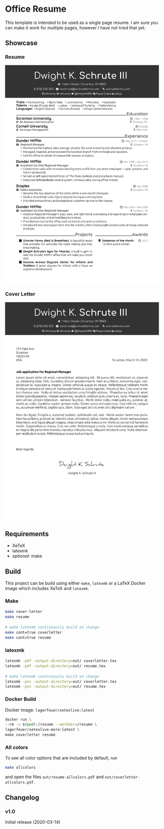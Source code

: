 # Office Resume

This template is intended to be used as a single page resume.
I am sure you can make it work for multiple pages, however I have not tried that yet.

## Showcase
### Resume
![resume](showcase/resume.png)
### Cover Letter
![coverletter](showcase/coverletter.png)

## Requirements
* XeTeX
* latexmk
* _optional:_ make

## Build
This project can be build using either `make`, `latexmk` or
a LaTeX Docker image which includes XeTeX and `latexmk`.

### Make
```sh
make cover-letter
make resume

# make latexmk continuously build on change
make cont=true coverletter
make cont=true resume
```

### latexmk
```sh
latexmk -pdf -output-directory=out/ coverletter.tex
latexmk -pdf -output-directory=out/ resume.tex

# make latexmk continuously build on change
latexmk -pvc -output-directory=out/ coverletter.tex
latexmk -pvc -output-directory=out/ resume.tex
```

### Docker Build
Docker image: `lagerfeuer/xetexlive:latest`

```sh
docker run \
--rm -v $(pwd):/resume --workdir=/resume \
lagerfeuer/xetexlive-more:latest \
make coverletter resume
```

### All colors
To see all color options that are included by default, run
```sh
make allcolors
```
and open the files `out/resume-allcolors.pdf` and `out/coverletter-allcolors.pdf`.


## Changelog
### v1.0
Initial release (2020-03-14)
